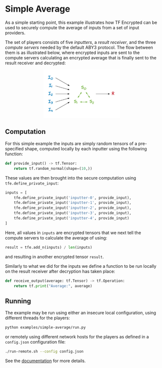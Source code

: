 # Simple Average

As a simple starting point, this example illustrates how TF Encrypted can be used to securely compute the average of inputs from a set of input providers.

The set of players consists of five *inputters*, a *result receiver*, and the three *compute servers* needed by the default ABY3 protocol. The flow between them is as illustrated below, where encrypted inputs are sent to the compute servers calculating an encrypted average that is finally sent to the result receiver and decrypted:

<p align="center"><img src="./flow.png" style="width: 50%;"/></p>


## Computation

For this simple example the inputs are simply random tensors of a pre-specified shape, computed locally by each inputter using the following function:

```python
def provide_input() -> tf.Tensor:
    return tf.random_normal(shape=(10,))
```

These values are then brought into the secure computation using `tfe.define_private_input`:

```python
inputs = [
    tfe.define_private_input('inputter-0', provide_input),
    tfe.define_private_input('inputter-1', provide_input),
    tfe.define_private_input('inputter-2', provide_input),
    tfe.define_private_input('inputter-3', provide_input),
    tfe.define_private_input('inputter-4', provide_input)
]
```

Here, all values in `inputs` are encrypted tensors that we next tell the compute servers to calculate the average of using:

```python
result = tfe.add_n(inputs) / len(inputs)
```

and resulting in another encrypted tensor `result`.

Similarly to what we did for the inputs we define a function to be run locally on the result receiver after decryption has taken place:

```python
def receive_output(average: tf.Tensor) -> tf.Operation:
    return tf.print("Average:", average)

```

## Running

The example may be run using either an insecure local configuration, using different threads for the players:

```sh
python examples/simple-average/run.py
```

or remotely using different network hosts for the players as defined in a `config.json` configuration file:

```sh
./run-remote.sh --config config.json
```

See the [documentation](/docs/RUNNING.md) for more details.
